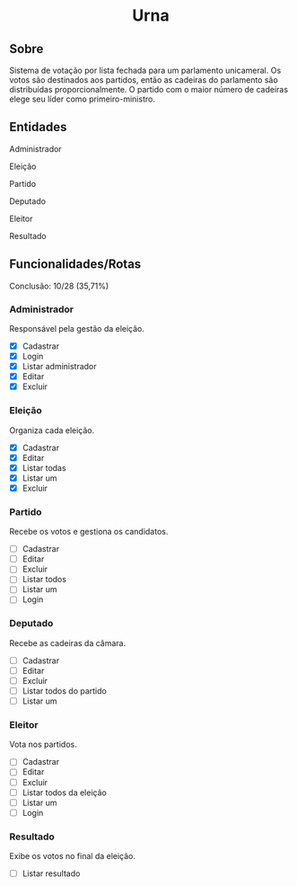 <h1 align='center'>Urna</h1>

## Sobre
Sistema de votação por lista fechada para um parlamento unicameral. Os votos são destinados aos partidos, então as cadeiras do parlamento são distribuídas proporcionalmente. O partido com o maior número de cadeiras elege seu líder como primeiro-ministro.

## Entidades
Administrador

Eleição

Partido

Deputado

Eleitor

Resultado

## Funcionalidades/Rotas
Conclusão: 10/28 (35,71%)

### Administrador 
Responsável pela gestão da eleição.

- [x] Cadastrar
- [x] Login
- [x] Listar administrador
- [x] Editar
- [x] Excluir

### Eleição
Organiza cada eleição.

- [x] Cadastrar
- [x] Editar
- [x] Listar todas
- [x] Listar um
- [x] Excluir

### Partido
Recebe os votos e gestiona os candidatos.

- [ ] Cadastrar
- [ ] Editar
- [ ] Excluir
- [ ] Listar todos
- [ ] Listar um
- [ ] Login

### Deputado
Recebe as cadeiras da câmara.

- [ ] Cadastrar
- [ ] Editar
- [ ] Excluir
- [ ] Listar todos do partido
- [ ] Listar um

### Eleitor
Vota nos partidos.

- [ ] Cadastrar
- [ ] Editar
- [ ] Excluir
- [ ] Listar todos da eleição
- [ ] Listar um
- [ ] Login

### Resultado
Exibe os votos no final da eleição.

- [ ] Listar resultado
